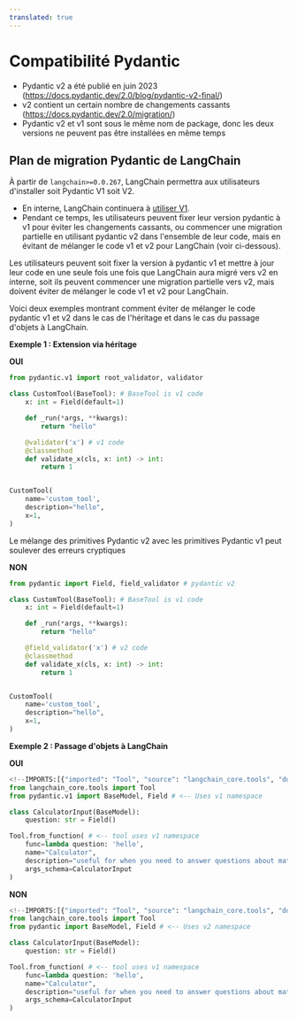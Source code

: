 ```yaml
---
translated: true
---
```


# Compatibilité Pydantic

- Pydantic v2 a été publié en juin 2023 (https://docs.pydantic.dev/2.0/blog/pydantic-v2-final/)
- v2 contient un certain nombre de changements cassants (https://docs.pydantic.dev/2.0/migration/)
- Pydantic v2 et v1 sont sous le même nom de package, donc les deux versions ne peuvent pas être installées en même temps

## Plan de migration Pydantic de LangChain

À partir de `langchain>=0.0.267`, LangChain permettra aux utilisateurs d'installer soit Pydantic V1 soit V2.
   * En interne, LangChain continuera à [utiliser V1](https://docs.pydantic.dev/latest/migration/#continue-using-pydantic-v1-features).
   * Pendant ce temps, les utilisateurs peuvent fixer leur version pydantic à v1 pour éviter les changements cassants, ou commencer une migration partielle en utilisant pydantic v2 dans l'ensemble de leur code, mais en évitant de mélanger le code v1 et v2 pour LangChain (voir ci-dessous).

Les utilisateurs peuvent soit fixer la version à pydantic v1 et mettre à jour leur code en une seule fois une fois que LangChain aura migré vers v2 en interne, soit ils peuvent commencer une migration partielle vers v2, mais doivent éviter de mélanger le code v1 et v2 pour LangChain.

Voici deux exemples montrant comment éviter de mélanger le code pydantic v1 et v2 dans le cas de l'héritage et dans le cas du passage d'objets à LangChain.

**Exemple 1 : Extension via héritage**

**OUI**

```python
from pydantic.v1 import root_validator, validator

class CustomTool(BaseTool): # BaseTool is v1 code
    x: int = Field(default=1)

    def _run(*args, **kwargs):
        return "hello"

    @validator('x') # v1 code
    @classmethod
    def validate_x(cls, x: int) -> int:
        return 1


CustomTool(
    name='custom_tool',
    description="hello",
    x=1,
)
```

Le mélange des primitives Pydantic v2 avec les primitives Pydantic v1 peut soulever des erreurs cryptiques

**NON**

```python
from pydantic import Field, field_validator # pydantic v2

class CustomTool(BaseTool): # BaseTool is v1 code
    x: int = Field(default=1)

    def _run(*args, **kwargs):
        return "hello"

    @field_validator('x') # v2 code
    @classmethod
    def validate_x(cls, x: int) -> int:
        return 1


CustomTool(
    name='custom_tool',
    description="hello",
    x=1,
)
```

**Exemple 2 : Passage d'objets à LangChain**

**OUI**

```python
<!--IMPORTS:[{"imported": "Tool", "source": "langchain_core.tools", "docs": "https://api.python.langchain.com/en/latest/tools/langchain_core.tools.Tool.html", "title": "Pydantic compatibility"}]-->
from langchain_core.tools import Tool
from pydantic.v1 import BaseModel, Field # <-- Uses v1 namespace

class CalculatorInput(BaseModel):
    question: str = Field()

Tool.from_function( # <-- tool uses v1 namespace
    func=lambda question: 'hello',
    name="Calculator",
    description="useful for when you need to answer questions about math",
    args_schema=CalculatorInput
)
```

**NON**

```python
<!--IMPORTS:[{"imported": "Tool", "source": "langchain_core.tools", "docs": "https://api.python.langchain.com/en/latest/tools/langchain_core.tools.Tool.html", "title": "Pydantic compatibility"}]-->
from langchain_core.tools import Tool
from pydantic import BaseModel, Field # <-- Uses v2 namespace

class CalculatorInput(BaseModel):
    question: str = Field()

Tool.from_function( # <-- tool uses v1 namespace
    func=lambda question: 'hello',
    name="Calculator",
    description="useful for when you need to answer questions about math",
    args_schema=CalculatorInput
)
```
